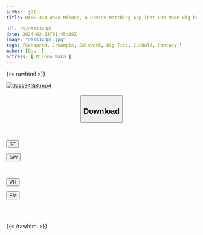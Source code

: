 ```yaml
---
author: j91
title: DASS-343 Waka Misono, A Divine Matching App That Can Make Big-breasted Daddy Active Bitches Submit To Love With The Brainwashing LIKE Button

url: /v/dass343pl
date: 2024-02-23T01:45:00Z
image: "dass343pl.jpg"
tags: [Censored, Creampie, Solowork, Big Tits, Cuckold, Fantasy	]
maker: [Das !]
actress: [ Misono Waka ]
---
```



{{< rawhtml >}}

<div class="video" data-videoid="o1de2p0b2lCJroM">
    <a href="javascript:;">
        <img src="/v/dass343pl/dass343pl.jpg" width="WIDTH" height="HEIGHT" alt="dass343pl.mp4" loading="lazy">
    </a>
</div>

<script type="text/javascript" src="https://j91.asia/asset/on-demand-st.js"></script>

<br>
  <link rel="stylesheet" href="https://j91.asia/asset/bs5.css">
  
  <center>
  <button class="btn btn-primary" type="button" data-bs-toggle="collapse" data-bs-target=".multi-collapse" aria-expanded="false" aria-controls="multiCollapseExample1 multiCollapseExample2"><h2>Download</h2></button></center>
</p>
<div class="row">
  <div class="col">
    <div class="collapse multi-collapse" id="multiCollapseExample1">
      <div class="card card-body">
	      	      <br>
<div class="buttons">  
<p><a href="https://streamtape.to/v/o1de2p0b2lCJroM" target="_blank"><button class="btn-hover color-3"><i class="fa fa-download"></i> ST</button></a></p>
<p><a href="https://cdnwish.com/3l89pjz746o4" target="_blank"><button class="btn-hover color-2"><i class="fa fa-download"></i> SW</button></a></p></div>
    </div>
  </div>
</div>
  <div class="col">
    <div class="collapse multi-collapse" id="multiCollapseExample2">
      <div class="card card-body">
	      <br>
<div class="buttons">
<p><a href="javascript:;"><button class="btn-hover color-9"><i class="fa fa-download"></i> VH</button></a></p>
<p><a href="javascript:;"><button class="btn-hover color-8"><i class="fa fa-download"></i> FM</button></a></p></div>
<br><br>
      </div>
    </div>
  </div>
</div>

{{< /rawhtml >}}